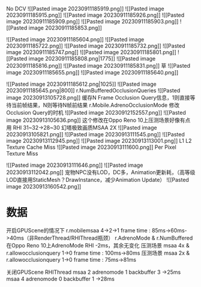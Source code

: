 No DCV
![[Pasted image 20230911185919.png]]
![[Pasted image 20230911185915.png]]
![[Pasted image 20230911185926.png]]
![[Pasted image 20230911185909.png]]
![[Pasted image 20230911185903.png]]
![[Pasted image 20230911185853.png]]

![[Pasted image 20230911185604.png]]
![[Pasted image 20230911185722.png]]
![[Pasted image 20230911185732.png]]
![[Pasted image 20230911185747.png]]
![[Pasted image 20230911185801.png]]
![[Pasted image 20230911185808.png|1775]]
![[Pasted image 20230911185816.png]]
![[Pasted image 20230911185831.png]]
草
![[Pasted image 20230911185655.png]]
![[Pasted image 20230911185640.png]]

![[Pasted image 20230911185612.png|1025]]
![[Pasted image 20230911185645.png|800]]
r.NumBufferedOcclusionQueries
![[Pasted image 20230913105728.png]]
缓存N Frame Occlusion Query信息，1则直接等待当前帧结果，N则等待N帧前结果
r.Mobile.AdrenoOcclusionMode 
修改Occlusion Query的时机
![[Pasted image 20230912152557.png]]
![[Pasted image 20230913105636.png]]
这个修改在Oppo Reno 10上压测场景好像有点用 RHI 31~32->28~30
幻塔极致画质MSAA 2X
![[Pasted image 20230913105821.png]]
![[Pasted image 20230913111545.png]]
![[Pasted image 20230913112945.png]]
![[Pasted image 20230913113001.png]]
L1 L2 Texture Cache Miss
![[Pasted image 20230913111600.png]]
Per Pixel Texture Miss

![[Pasted image 20230913111646.png]]
![[Pasted image 20230913112042.png]]
宠物NPC没有LOD，DC多，Animation更新耗，（高等级LOD直接用StaticMesh？DrawInstance，减少Animation Update）
![[Pasted image 20230913160542.png]]

# 数据
开启GPUScene的情况下
r.mobilemsaa 
	4->2->1
	frame time : 85ms->60ms->40ms（非RenderThread/RHIThread瓶颈）
r.AdrenoMode & r.NumBuffered
在Oppo Reno 10上AdrenoMode RHI -2ms，其余无变化
压测场景 msaa 4x & r.allowocclusionquery 1->0
	frame time : 100ms->80ms
压测场景 msaa 2x & r.allowocclusionquery 1->0
	frame time : 75ms->81ms

关闭GPUScene RHIThread
msaa 2 adrenomode 1 backbuffer 3 ->25ms
msaa 4 adrenomode 0 backbuffer 1 ->28ms
